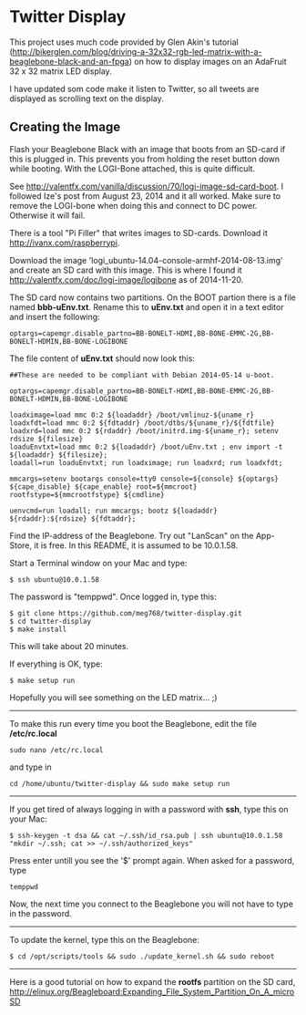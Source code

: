 Twitter Display
=============

This project uses much code provided by Glen Akin's tutorial 
(http://bikerglen.com/blog/driving-a-32x32-rgb-led-matrix-with-a-beaglebone-black-and-an-fpga)
on how to display images on an AdaFruit 32 x 32 matrix LED display.

I have updated som code make it listen to Twitter, so all tweets are displayed as scrolling text on the display.

Creating the Image
------------------ 

Flash your Beaglebone Black with an image that boots from an SD-card if this is plugged in. This prevents
you from holding the reset button down while booting. With the LOGI-Bone attached, this is quite difficult.

See http://valentfx.com/vanilla/discussion/70/logi-image-sd-card-boot. I followed Ize's post
from August 23, 2014 and it all worked.	Make sure to remove the LOGI-bone when doing this and connect
to DC power. Otherwise it will fail.

There is a tool "Pi Filler" that writes images to SD-cards. Download it http://ivanx.com/raspberrypi.

Download the image 'logi_ubuntu-14.04-console-armhf-2014-08-13.img' and create an SD card with this image. 
This is where I found it http://valentfx.com/doc/logi-image/logibone as of 2014-11-20.

The SD card now contains two partitions. On the BOOT partion there is a file named **bbb-uEnv.txt**. Rename this to **uEnv.txt**
and open it in a text editor and insert the following:

	optargs=capemgr.disable_partno=BB-BONELT-HDMI,BB-BONE-EMMC-2G,BB-BONELT-HDMIN,BB-BONE-LOGIBONE

The file content of **uEnv.txt** should now look this:

	##These are needed to be compliant with Debian 2014-05-14 u-boot.
	
	optargs=capemgr.disable_partno=BB-BONELT-HDMI,BB-BONE-EMMC-2G,BB-BONELT-HDMIN,BB-BONE-LOGIBONE
	
	loadximage=load mmc 0:2 ${loadaddr} /boot/vmlinuz-${uname_r}
	loadxfdt=load mmc 0:2 ${fdtaddr} /boot/dtbs/${uname_r}/${fdtfile}
	loadxrd=load mmc 0:2 ${rdaddr} /boot/initrd.img-${uname_r}; setenv rdsize ${filesize}
	loaduEnvtxt=load mmc 0:2 ${loadaddr} /boot/uEnv.txt ; env import -t ${loadaddr} ${filesize};
	loadall=run loaduEnvtxt; run loadximage; run loadxrd; run loadxfdt;
	
	mmcargs=setenv bootargs console=tty0 console=${console} ${optargs} ${cape_disable} ${cape_enable} root=${mmcroot} rootfstype=${mmcrootfstype} ${cmdline}
	
	uenvcmd=run loadall; run mmcargs; bootz ${loadaddr} ${rdaddr}:${rdsize} ${fdtaddr};

Find the IP-address of the Beaglebone. Try out "LanScan" on the App-Store, it is free. In this README, it is 
assumed to be 10.0.1.58.

Start a Terminal window on your Mac and type:

	$ ssh ubuntu@10.0.1.58

The password is "temppwd". Once logged in, type this:

	$ git clone https://github.com/meg768/twitter-display.git
	$ cd twitter-display
	$ make install

This will take about 20 minutes. 

If everything is OK, type:

	$ make setup run
	
Hopefully you will see something on the LED matrix... ;)

-----------------------------------------------------------------
To make this run every time you boot the Beaglebone, edit the file **/etc/rc.local** 

	sudo nano /etc/rc.local

and type in

	cd /home/ubuntu/twitter-display && sudo make setup run

-----------------------------------------------------------------
If you get tired of always logging in with a password with **ssh**, type this on your Mac:

	$ ssh-keygen -t dsa && cat ~/.ssh/id_rsa.pub | ssh ubuntu@10.0.1.58 "mkdir ~/.ssh; cat >> ~/.ssh/authorized_keys"

Press enter untill you see the '$' prompt again. When asked for a password, type

	temppwd
	
Now, the next time you connect to the Beaglebone you will not have to type in the password.


-----------------------------------------------------------------
To update the kernel, type this on the Beaglebone:

	$ cd /opt/scripts/tools && sudo ./update_kernel.sh && sudo reboot

-----------------------------------------------------------------

Here is a good tutorial on how to expand the **rootfs** partition on the SD card,  
http://elinux.org/Beagleboard:Expanding_File_System_Partition_On_A_microSD




